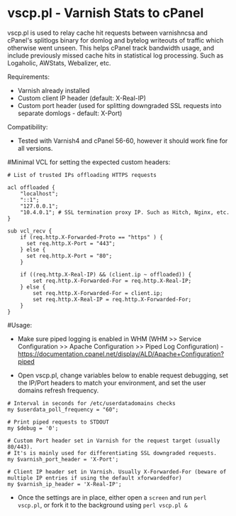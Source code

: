 # vscp.pl - Varnish Stats to cPanel

vscp.pl is used to relay cache hit requests between varnishncsa and cPanel's splitlogs binary for domlog and bytelog writeouts of traffic which otherwise went unseen. This helps cPanel track bandwidth usage, and include previously missed cache hits in statistical log processing. Such as Logaholic, AWStats, Webalizer, etc.

Requirements:
- Varnish already installed
- Custom client IP header (default: X-Real-IP)
- Custom port header (used for splitting downgraded SSL requests into separate domlogs - default: X-Port)

Compatibility:
- Tested with Varnish4 and cPanel 56-60, however it should work fine for all versions.


#Minimal VCL for setting the expected custom headers:

```
# List of trusted IPs offloading HTTPS requests

acl offloaded {
	"localhost";
	"::1";
	"127.0.0.1";
	"10.4.0.1"; # SSL termination proxy IP. Such as Hitch, Nginx, etc.
}

sub vcl_recv {
    if (req.http.X-Forwarded-Proto == "https" ) {
      set req.http.X-Port = "443";
    } else {
      set req.http.X-Port = "80";
    }

    if ((req.http.X-Real-IP) && (client.ip ~ offloaded)) {
        set req.http.X-Forwarded-For = req.http.X-Real-IP;
    } else {
        set req.http.X-Forwarded-For = client.ip;
        set req.http.X-Real-IP = req.http.X-Forwarded-For;
    }
}
```
#Usage:

- Make sure piped logging is enabled in WHM (WHM >> Service Configuration >> Apache Configuration >> Piped Log Configuration) - https://documentation.cpanel.net/display/ALD/Apache+Configuration?piped

- Open vscp.pl, change variables below to enable request debugging, set the IP/Port headers to match your environment, and set the user domains refresh frequency.
```
# Interval in seconds for /etc/userdatadomains checks
my $userdata_poll_frequency = "60";

# Print piped requests to STDOUT
my $debug = '0';

# Custom Port header set in Varnish for the request target (usually 80/443).
# It's is mainly used for differentiating SSL downgraded requests.
my $varnish_port_header = 'X-Port';

# Client IP header set in Varnish. Usually X-Forwarded-For (beware of multiple IP entries if using the default xforwardedfor)
my $varnish_ip_header = 'X-Real-IP';

```
- Once the settings are in place, either open a ```screen``` and run ```perl vscp.pl```, or fork it to the background using ```perl vscp.pl &```
